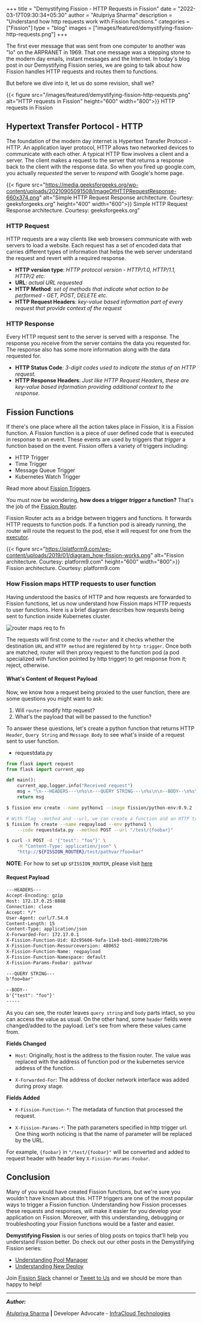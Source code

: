 +++
title = "Demystifying Fission - HTTP Requests in Fission"
date = "2022-03-17T09:30:34+05:30"
author = "Atulpriya Sharma"
description = "Understand how http requests work with Fission functions."
categories = ["Fission"]
type = "blog"
images = ["images/featured/demystifying-fission-http-requests.png"]
+++

The first ever message that was sent from one computer to another was "lo" on the ARPRANET in 1969.
That one message was a stepping stone to the modern day emails, instant messages and the Internet.
In today's blog post in our Demystifying Fission series, we are going to talk about how Fission handles HTTP requests and routes them to functions.

But before we dive into it, let us do some revision, shall we?

{{< figure src="/images/featured/demystifying-fission-http-requests.png" alt="HTTP requests in Fission" height="600" width="800">}} HTTP requests in Fission

## Hypertext Transfer Portocol - HTTP

The foundation of the modern day internet is Hypertext Transfer Protocol - HTTP.
An application layer protocol, HTTP allows two networked devices to communicate with each other.
A typical HTTP flow involves a client and a server.
The client makes a request to the server that returns a response back to the client with the response data.
So when you fired up google.com, you actually *requested* the server to *respond* with Google's home page.

{{< figure src="https://media.geeksforgeeks.org/wp-content/uploads/20210905091508/ImageOfHTTPRequestResponse-660x374.png" alt="Simple HTTP Request Response architecture. Courtesy: geeksforgeeks.org" height="400" width="600">}} Simple HTTP Request Response architecture. Courtesy: geeksforgeeks.org"

### HTTP Request

HTTP requests are a way clients like web browsers communicate with web servers to load a website.
Each request has a set of encoded data that carries different types of information that helps the web server understand the request and revert with a required response.

- **HTTP version type**: *HTTP protocol version - HTTP/1.0, HTTP/1.1, HTTP/2 etc.*
- **URL**: *actual URL requested*
- **HTTP Method**: *set of methods that indicate what action to be performed - GET, POST, DELETE etc.*
- **HTTP Request Headers**: *key-value based information part of every request that provide context of the request*

### HTTP Response

Every HTTP request sent to the server is served with a response.
The response you receive from the server contains the data you requested for.
The response also has some more information along with the data requested for.

- **HTTP Status Code**: *3-digit codes used to indicate the status of an HTTP request.*
- **HTTP Response Headers**: *Just like HTTP Request Headers, these are key-value based information providing additional context to the response.*

## Fission Functions

If there's one place where all the action takes place in Fission, it is a Fission function.
A Fission function is a piece of user defined code that is executed in response to an event.
These events are used by triggers that *trigger* a function based on the event.
Fission offers a variety of triggers including:

- HTTP Trigger
- Time Trigger
- Message Queue Trigger
- Kubernetes Watch Trigger

Read more about [Fission Triggers](/docs/concepts/#triggers).

You must now be wondering, **how does a trigger *trigger* a function?**
That's the job of the [Fission Router](/docs/architecture/router).

Fission Router acts as a bridge between triggers and functions.
It forwards HTTP requests to function pods.
If a function pod is already running, the router will route the request to the pod, else it will request for one from the [executor](/docs/architecture/executor).

{{< figure src="https://platform9.com/wp-content/uploads/2019/01/diagram_how-fission-works.png" alt="Fission architecture. Courtesy: platform9.com" height="600" width="800">}} Fission architecture. Courtesy: platform9.com

### How Fission maps HTTP requests to user function

Having understood the basics of HTTP and how requests are forwarded to Fission functions, let us now understand how Fission maps HTTP requests to user functions.
Here is a brief diagram describes how requests being sent to function inside Kubernetes cluster.

![router maps req to fn](/images/how-to-develop-a-serverless-application-with-fission/router-maps-request-to-fn.svg)

The requests will first come to the `router` and it checks whether the destination `URL` and `HTTP method` are registered by `http trigger`.
Once both are matched, router will then proxy request to the function pod (a pod specialized with function pointed by http trigger) to get response from it; reject, otherwise.

#### What's Content of Request Payload

Now, we know how a request being proxied to the user function, there are some questions you might want to ask:

1. Will `router` modify http request?
2. What's the payload that will be passed to the function?

To answer these questions, let's create a python function that returns HTTP `Header`, `Query String` and `Message Body` to see what's inside of a request sent to user function.

* requestdata.py
  
```python
from flask import request
from flask import current_app

def main():
    current_app.logger.info("Received request")
    msg = "\n---HEADERS---\n%s\n---QUERY STRING---\n%s\n\n--BODY--\n%s\n-----\n" % (request.headers, request.query_string, request.get_data())
    return msg
```

```bash
$ fission env create --name pythonv1 --image fission/python-env:0.9.2 --version 1 --period 5

# With flag --method and --url, we can create a function and an HTTP trigger at the same time. 
$ fission fn create --name reqpayload --env pythonv1 \
    --code requestdata.py --method POST --url "/test/{foobar}"

$ curl -X POST -d '{"test": "foo"}' \
    -H "Content-Type: application/json" \
    "http://${FISSION_ROUTER}/test/pathvar?foo=bar"
```

**NOTE**: For how to set up `$FISSION_ROUTER`, please visit [here](/docs/installation/env_vars/)

#### Request Payload

```html
---HEADERS---
Accept-Encoding: gzip
Host: 172.17.0.25:8888
Connection: close
Accept: */*
User-Agent: curl/7.54.0
Content-Length: 15
Content-Type: application/json
X-Forwarded-For: 172.17.0.1
X-Fission-Function-Uid: 82c95606-9afa-11e8-bbd1-08002720b796
X-Fission-Function-Resourceversion: 480652
X-Fission-Function-Name: reqpayload
X-Fission-Function-Namespace: default
X-Fission-Params-Foobar: pathvar

---QUERY STRING---
b'foo=bar'

--BODY--
b'{"test": "foo"}'
-----
```

As you can see, the router leaves `query string` and `body` parts intact, so you can access the value as usual.
On the other hand, some `header` fields were changed/added to the payload. Let's see from where these values came from.

**Fields Changed**

* `Host`: Originally, host is the address to the fission router. The value was replaced with the address of function pod or the kubernetes service address of the function.

* `X-Forwarded-For`: The address of docker network interface was added during proxy stage.

**Fields Added**

* `X-Fission-Function-*`: The metadata of function that processed the request.

* `X-Fission-Params-*`: The path parameters specified in http trigger url. One thing worth noticing is that the name of parameter will be replaced by the URL.

For example, `{foobar}` in `"/test/{foobar}"` will be converted and added to request header with header key `X-Fission-Params-Foobar`.

## Conclusion

Many of you would have created Fission functions, but we're sure you wouldn't have known about this.
HTTP triggers are one of the most popular ways to trigger a Fission function.
Understanding how Fission processes these requests and responses, will make it easier for you develop your application on Fission.
Moreover, with this understanding, debugging or troubleshooting your Fission functions would be a faster and easier.

**Demystifying Fission** is our series of blog posts on topics that'll help you understand Fission better.
Do check out our other posts in the Demystifying Fission series:

- [Understanding Pool Manager](/blog/demystifying-fission-pool-manager)
- [Understanding New Deploy](/blog/demystifying-fission-new-deploy)

Join [Fission Slack](https://fission.io/slack) channel or [Tweet to Us](https://twitter.com/fissionio) and we should be more than happy to help!

---

**_Author:_**

[Atulpriya Sharma](https://twitter.com/TheTechMaharaj)  **|**  Developer Advocate - [InfraCloud Technologies](http://infracloud.io/)